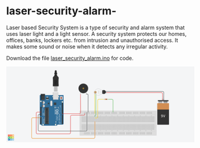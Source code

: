 # laser-security-alarm-
Laser based Security System is a type of security and alarm system that uses laser light and a light sensor. A security system protects our homes, offices, banks, lockers etc. from intrusion and unauthorised access. It makes some sound or noise when it detects any irregular activity.

Download the file [laser_security_alarm.ino](laser_security_alarm.ino) for code.



![alt text](https://github.com/jaysuthar743/laser-security-alarm-/blob/master/Funky%20Snaget-Tumelo.png)
